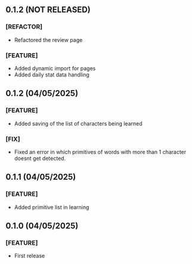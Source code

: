 ## 0.1.2 (NOT RELEASED)

### [REFACTOR]

- Refactored the review page

### [FEATURE]

- Added dynamic import for pages
- Added daily stat data handling

## 0.1.2 (04/05/2025)

### [FEATURE]

- Added saving of the list of characters being learned

### [FIX]

- Fixed an error in which primitives of words with more than 1 character doesnt get detected.

## 0.1.1 (04/05/2025)

### [FEATURE]

- Added primitive list in learning

## 0.1.0 (04/05/2025)

### [FEATURE]

- First release
